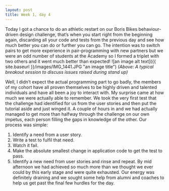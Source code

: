 ```yaml
---
layout: post
title: Week 1, day 4
---
```

Today I got a chance to do an athletic restart on our Boris Bikes behaviour-driven design challenge, that’s when you start right from the beginning again, discarding all your code and tests from the previous day and see how much better you can do or further you can go.  The intention was to switch pairs to get more experience in pair-programming with new partners but we were an odd number of students at the Academy so I formed a triplet with two others and it went much better than expected!
![an image alt text]({{ site.baseurl }}/images/IMG_1441.JPG "an image title")
*(Above:  A typical breakout session to discuss issues raised during stand up)*

Well, I didn’t expect the actual programming part to go badly, the members of my cohort have all proven themselves to be highly driven and talented individuals and have all been a joy to interact with.  My surprise came at how much we were actually able to remember.
We took the very first test that the challenge had identified for us from the user stories and then put the tutorial aside and just winged it.  A couple of hours in and we had actually managed to get more than halfway through the challenge on our own impetus, each person filling the gaps in knowledge of the other.
Our process was simple:
1. Identify a need from a user story.
2. Write a test to fulfil that need.
3. Watch it fail.
4. Make the absolute smallest change in application code to get the test to pass.
5. Identify a new need from user stories and rinse and repeat.
By mid afternoon we had achieved so much more than we thought we ever could by this early stage and were quite exhausted.  Our energy was definitely draining and we sought some help from alumni and coaches to help us get past the final few hurdles for the day.
